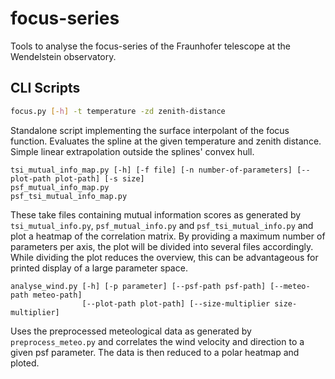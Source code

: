 # focus-series
Tools to analyse the focus-series of the Fraunhofer telescope at the Wendelstein observatory.

## CLI Scripts
```bash
focus.py [-h] -t temperature -zd zenith-distance
```
Standalone script implementing the surface interpolant of the focus function.
Evaluates the spline at the given temperature and zenith distance.
Simple linear extrapolation outside the splines' convex hull.
```
tsi_mutual_info_map.py [-h] [-f file] [-n number-of-parameters] [--plot-path plot-path] [-s size]
psf_mutual_info_map.py
psf_tsi_mutual_info_map.py
```
These take files containing mutual information scores as generated by `tsi_mutual_info.py`, `psf_mutual_info.py`
and `psf_tsi_mutual_info.py` and plot a heatmap of the correlation matrix. By providing a maximum number of parameters
per axis, the plot will be divided into several files accordingly. While dividing the plot reduces the overview, this 
can be advantageous for printed display of a large parameter space.
```
analyse_wind.py [-h] [-p parameter] [--psf-path psf-path] [--meteo-path meteo-path] 
                [--plot-path plot-path] [--size-multiplier size-multiplier]
```
Uses the preprocessed meteological data as generated by `preprocess_meteo.py` and correlates the wind velocity and direction
to a given psf parameter. The data is then reduced to a polar heatmap and ploted.
